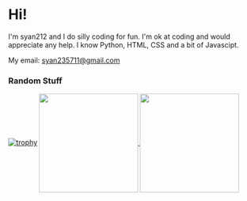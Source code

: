 # Hi!

I'm syan212 and I do silly coding for fun. I'm ok at coding and would appreciate any help. I know Python, HTML, CSS and a bit of Javascipt.

My email: syan235711@gmail.com
### Random Stuff

[![trophy](https://github-profile-trophy.vercel.app/?username=syan212&theme=algolia)](https://github.com/ryo-ma/github-profile-trophy)
<a href="https://github.com/anuraghazra/github-readme-stats">
  <img height=200 align="center" src="https://github-readme-stats.vercel.app/api?username=syan212" />
</a>
<a href="https://github.com/anuraghazra/convoychat">
  <img height=200 align="center" src="https://github-readme-stats.vercel.app/api/top-langs?username=syan212&layout=compact&langs_count=8&card_width=320" />
</a>
